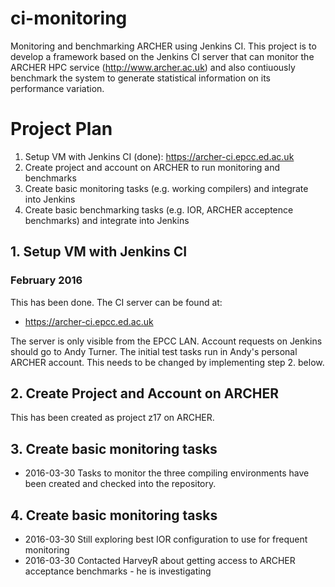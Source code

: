 # ci-monitoring #

Monitoring and benchmarking ARCHER using Jenkins CI. This project is to develop a framework based on the Jenkins CI server that can monitor the ARCHER HPC service (http://www.archer.ac.uk) and also contiuously benchmark the system to generate statistical information on its performance variation.

# Project Plan #

1. Setup VM with Jenkins CI (done): https://archer-ci.epcc.ed.ac.uk
2. Create project and account on ARCHER to run monitoring and benchmarks
3. Create basic monitoring tasks (e.g. working compilers) and integrate into Jenkins
4. Create basic benchmarking tasks (e.g. IOR, ARCHER acceptence benchmarks) and integrate into Jenkins

## 1. Setup VM with Jenkins CI ##

### February 2016 ###

This has been done. The CI server can be found at:

* https://archer-ci.epcc.ed.ac.uk

The server is only visible from the EPCC LAN. Account requests on Jenkins should go to Andy Turner. The initial test tasks run in Andy's personal ARCHER account. This needs to be changed by implementing step 2. below.

## 2. Create Project and Account on ARCHER ##

This has been created as project z17 on ARCHER.

## 3. Create basic monitoring tasks ##

* 2016-03-30 Tasks to monitor the three compiling environments have been created and checked into the repository.

## 4. Create basic monitoring tasks ##

* 2016-03-30 Still exploring best IOR configuration to use for frequent monitoring
* 2016-03-30 Contacted HarveyR about getting access to ARCHER acceptance benchmarks - he is investigating
